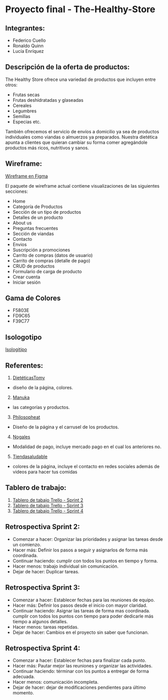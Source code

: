 # Proyecto final - The-Healthy-Store

## Integrantes:
- Federico Cuello
- Ronaldo Quinn
- Lucía Enríquez

## Descripción de la oferta de productos: 
The Healthy Store ofrece una variedad de productos que incluyen entre otros: 

- Frutas secas
- Frutas deshidratadas y glaseadas
- Cereales
- Legumbres
- Semillas 
- Especias etc. 

También ofrecemos el servicio de envíos a domicilio ya sea de productos individuales como viandas o almuerzos ya preparados. Nuestra dietética apunta a clientes que quieran cambiar su forma comer agregándole productos más ricos, nutritivos y sanos.

## Wireframe:
[Wireframe en Figma](https://www.figma.com/file/jgKF7qxV43EIZYoDkmjOth/The-Healthy-Store?node-id=33%3A0)

El paquete de wireframe actual contiene visualizaciones de las siguientes secciones:
- Home
- Categoría de Productos
- Sección de un tipo de productos
- Detalles de un producto
- About us
- Preguntas frecuentes
- Sección de viandas
- Contacto
- Envios
- Suscripción a promociones
- Carrito de compras (datos de usuario)
- Carrito de compras (detalle de pago)
- CRUD de productos
- Formulario de carga de producto
- Crear cuenta
- Iniciar sesión

## Gama de Colores

- F5803E
- FD9C65
- F39C77 

## Isologotipo
[Isologitipo](https://github.com/luciaen/The-Healthy-Store/blob/master/logo.PNG)

## Referentes:
1. [DietéticasTomy](https://www.dieteticastomy.com.ar/nosotros/?nc=1608484175) 
* diseño de la página, colores.
2. [Manuka](https://www.manukab.com.ar/) 
* las categorías y productos.
3. [Philosopheat](https://www.philosopheat.com.ar/) 
* Diseño de la página y el carrusel de los productos.
4. [Nogales](http://www.nogalesargentinos.com.ar/index.php) 
* Modalidad de pago, incluye mercado pago en el cual los anteriores no.
5. [Tiendasaludable](https://www.tiendasaludable.com.ar/)
* colores de la página, incluye el contacto en redes sociales además de videos para hacer tus comidas

## Tablero de trabajo:
1. [Tablero de tabajo Trello - Sprint 2](https://trello.com/b/MFo7gS4r/trabajo-integrador-dh)
2. [Tablero de tabajo Trello - Sprint 3](https://trello.com/invite/b/2rz3WLpy/7d1aeb3ea7f12201b478dce3624aac1a/pi-sprint-3)
3. [Tablero de tabajo Trello - Sprint 4](https://trello.com/b/K62fmLKF/pi-sprint-4)

## Retrospectiva Sprint 2:
- Comenzar a hacer: Organizar las prioridades y asignar las tareas desde un comienzo.
- Hacer más: Definir los pasos a seguir y asignarlos de forma más coordinada.
- Continuar haciendo: cumplir con todos los puntos en tiempo y forma.
- Hacer menos: trabajo individual sin comunicación.
- Dejar de hacer: Duplicar tareas.

## Retrospectiva Sprint 3:
- Comenzar a hacer: Establecer fechas para las reuniones de equipo.
- Hacer más: Definir los pasos desde el inicio con mayor claridad.
- Continuar haciendo: Asignar las tareas de forma mas coordinada. cumplir con todos los puntos con tiempo para poder dedicarle más tiempo a algunos detalles.
- Hacer menos: tareas repetidas.
- Dejar de hacer: Cambios en el proyecto sin saber que funcionan.

## Retrospectiva Sprint 4:
- Comenzar a hacer: Establecer fechas para finalizar cada punto.
- Hacer más: Pautar mejor las reuniones y organizar las actividades.
- Continuar haciendo: términar con los puntos a entregar de forma adecuada.
- Hacer menos: comunicación incompleta.
- Dejar de hacer: dejar de modificaciones pendientes para último momento.

